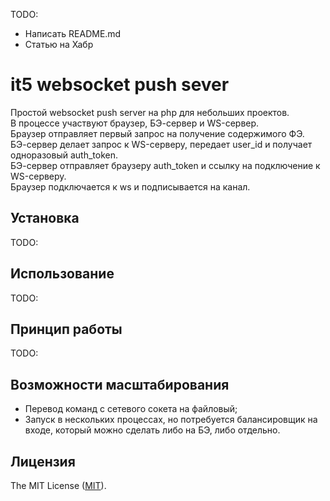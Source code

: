 TODO:

- Написать README.md
- Статью на Хабр

# it5 websocket push sever

Простой websocket push server на php для небольших проектов. \
В процессе участвуют браузер, БЭ-сервер и WS-сервер. \
Браузер отправляет первый запрос на получение содержимого ФЭ. \
БЭ-сервер делает запрос к WS-серверу, передает user_id и получает одноразовый auth_token. \
БЭ-сервер отправляет браузеру auth_token и ссылку на подключение к WS-серверу. \
Браузер подключается к ws и подписывается на канал.

## Установка

TODO:

## Использование

TODO:

## Принцип работы

TODO:

## Возможности масштабирования
- Перевод команд с сетевого сокета на файловый;
- Запуск в нескольких процессах, но потребуется балансировщик на входе, который можно сделать либо на БЭ, либо отдельно.

## Лицензия

The MIT License ([MIT](https://github.com/dnoegel/php-xdg-base-dir/blob/master/LICENSE)).

